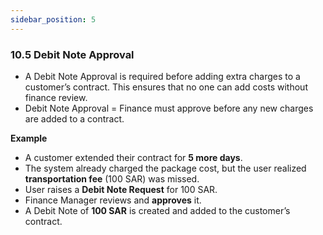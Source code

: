 ```yaml
---
sidebar_position: 5
---
```


### 10.5 Debit Note Approval

- A Debit Note Approval is required before adding extra charges to a customer’s contract.
This ensures that no one can add costs without finance review.
- Debit Note Approval = Finance must approve before any new charges are added to a contract.

**Example**

- A customer extended their contract for **5 more days**.
- The system already charged the package cost, but the user realized **transportation fee** (100 SAR) was missed.
- User raises a **Debit Note Request** for 100 SAR.
- Finance Manager reviews and **approves** it.
- A Debit Note of **100 SAR** is created and added to the customer’s contract.